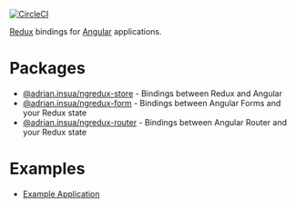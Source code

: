 [![CircleCI](https://circleci.com/gh/angular-redux/platform/tree/master.svg?style=svg)](https://circleci.com/gh/angular-redux/platform/tree/master)

[Redux](https://redux.js.org/) bindings for [Angular](https://angular.io/) applications.

# Packages

-   [@adrian.insua/ngredux-store](store/) - Bindings between Redux and Angular
-   [@adrian.insua/ngredux-form](form/) - Bindings between Angular Forms and your Redux state
-   [@adrian.insua/ngredux-router](router/) - Bindings between Angular Router and your Redux state

# Examples

-   [Example Application](https://github.com/angular-redux/platform/blob/master/packages/example-app)
